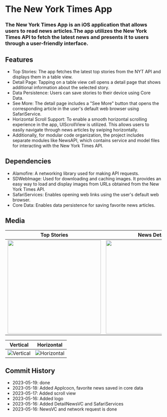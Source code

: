 # The New York Times App

### The New York Times App is an iOS application that allows users to read news articles.The app utilizes the New York Times API to fetch the latest news and presents it to users through a user-friendly interface.

## Features
- Top Stories: The app fetches the latest top stories from the NYT API and displays them in a table view.
- Detail Page: Tapping on a table view cell opens a detail page that shows additional information about the selected story.
- Data Persistence: Users can save stories to their device using Core Data.
- See More: The detail page includes a "See More" button that opens the corresponding article in the user's default web browser using SafariService.
- Horizontal Scroll Support: To enable a smooth horizontal scrolling experience in the app, UIScrollView is utilized. This allows users to easily navigate through news articles by swiping horizontally.
- Additionally, for modular code organization, the project includes separate modules like NewsAPI, which contains service and model files for interacting with the New York Times API. 
 
## Dependencies
- Alamofire: A networking library used for making API requests.
- SDWebImage: Used for downloading and caching images. It provides an easy way to load and display images from URLs obtained from the New York Times API.
- SafariServices: Enables opening web links using the user's default web browser.
- Core Data: Enables data persistence for saving favorite news articles.

 ## Media

| Top Stories                  | News Detail                |  SafariServices            |
| ---------------------------- | -------------------------- | -------------------------- |
| <img src="https://github.com/GulfemmAlbayrak/News-App/assets/101430350/069336ca-c5b6-4882-9a99-e56d48762a40" width="300px"> | <img src="https://github.com/GulfemmAlbayrak/News-App/assets/101430350/ab0b5b21-d4a8-4e57-8d56-e0d964b1c3bc" width="300px"> | <img src="https://github.com/GulfemmAlbayrak/News-App/assets/101430350/fb2fe986-7850-404d-bed9-ac6b4f39f303" width="300px"> |

| Vertical                     | Horizontal                 |           
| ---------------------------- | -------------------------- | 
| ![Vertical](https://media.giphy.com/media/WnuDzdizuh3DtjwP9s/giphy.gif) | ![Horizontal](https://media.giphy.com/media/SsRjJZUSWZug9TcS7z/giphy.gif) |

## Commit History

- 2023-05-19: done 
- 2023-05-18: Added AppIcocn, favorite news saved in core data
- 2023-05-17: Added scroll view 
- 2023-05-16: Added logo
- 2023-05-16: Added DetailNewsVC and SafariServices 
- 2023-05-16: NewsVC and network request is done 

